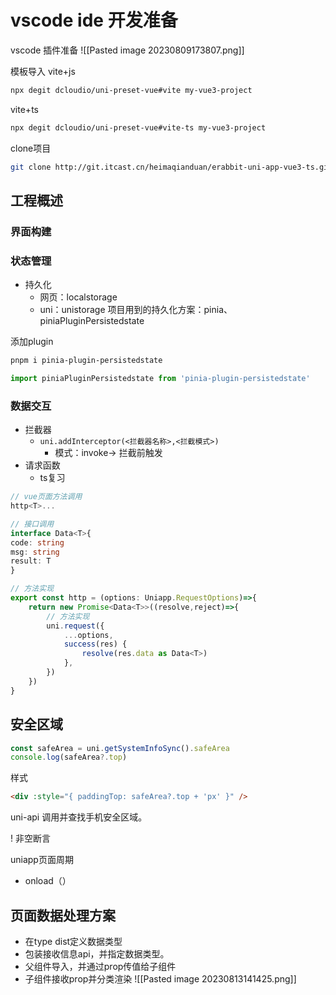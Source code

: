 # vscode ide 开发准备

vscode 插件准备
![[Pasted image 20230809173807.png]]

模板导入
vite+js
```sh
npx degit dcloudio/uni-preset-vue#vite my-vue3-project
```

vite+ts
```sh
npx degit dcloudio/uni-preset-vue#vite-ts my-vue3-project
```

clone项目
```sh
git clone http://git.itcast.cn/heimaqianduan/erabbit-uni-app-vue3-ts.git heima-shop
```



## 工程概述
### 界面构建
### 状态管理
- 持久化
	- 网页：localstorage
	- uni：unistorage
项目用到的持久化方案：pinia、piniaPluginPersistedstate

添加plugin
```sh
pnpm i pinia-plugin-persistedstate
```

```ts
import piniaPluginPersistedstate from 'pinia-plugin-persistedstate'
```



### 数据交互
- 拦截器
	- `uni.addInterceptor(<拦截器名称>,<拦截模式>)`
		- 模式：invoke-> 拦截前触发
- 请求函数
	- ts复习
```ts
// vue页面方法调用
http<T>...

// 接口调用
interface Data<T>{
code: string
msg: string
result: T
}

// 方法实现
export const http = (options: Uniapp.RequestOptions)=>{
	return new Promise<Data<T>>((resolve,reject)=>{
		// 方法实现
		uni.request({
			...options,
			success(res) {
				resolve(res.data as Data<T>)
			},
		})
	})
}
```

## 安全区域

```ts
const safeArea = uni.getSystemInfoSync().safeArea
console.log(safeArea?.top)
```

样式
```html
<div :style="{ paddingTop: safeArea?.top + 'px' }" />
```

uni-api 调用并查找手机安全区域。


! 非空断言

uniapp页面周期
- onload（）

## 页面数据处理方案

* 在type dist定义数据类型
* 包装接收信息api，并指定数据类型。
* 父组件导入，并通过prop传值给子组件
* 子组件接收prop并分类渲染
![[Pasted image 20230813141425.png]]